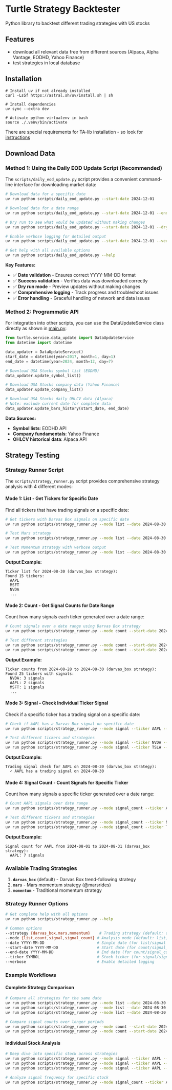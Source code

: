 # Turtle Strategy Backtester
Python library to backtest different trading strategies with US stocks

## Features
- download all relevant data free from different sources (Alpaca, Alpha Vantage, EODHD, Yahoo Finance)
- test strategies in local database

## Installation
```
# Install uv if not already installed
curl -LsSf https://astral.sh/uv/install.sh | sh

# Install dependencies
uv sync --extra dev

# Activate python virtualenv in bash
source ./.venv/bin/activate
```
There are special requirements for TA-lib installation - so look for [instructions](https://github.com/jaaknt/turtle-backtest/blob/main/.github/workflows/build.yml)

## Download Data

### Method 1: Using the Daily EOD Update Script (Recommended)

The `scripts/daily_eod_update.py` script provides a convenient command-line interface for downloading market data:

```bash
# Download data for a specific date
uv run python scripts/daily_eod_update.py --start-date 2024-12-01

# Download data for a date range
uv run python scripts/daily_eod_update.py --start-date 2024-12-01 --end-date 2024-12-07

# Dry run to see what would be updated without making changes
uv run python scripts/daily_eod_update.py --start-date 2024-12-01 --dry-run

# Enable verbose logging for detailed output
uv run python scripts/daily_eod_update.py --start-date 2024-12-01 --verbose

# Get help with all available options
uv run python scripts/daily_eod_update.py --help
```

**Key Features:**
- ✅ **Date validation** - Ensures correct YYYY-MM-DD format
- ✅ **Success validation** - Verifies data was downloaded correctly
- ✅ **Dry run mode** - Preview updates without making changes
- ✅ **Comprehensive logging** - Track progress and troubleshoot issues
- ✅ **Error handling** - Graceful handling of network and data issues

### Method 2: Programmatic API

For integration into other scripts, you can use the DataUpdateService class directly as shown in [main.py](https://github.com/jaaknt/turtle-backtest/blob/main/main.py):

```python
from turtle.service.data_update import DataUpdateService
from datetime import datetime

data_updater = DataUpdateService()
start_date = datetime(year=2017, month=1, day=1)
end_date = datetime(year=2024, month=12, day=7)

# Download USA Stocks symbol list (EODHD)
data_updater.update_symbol_list()

# Download USA Stocks company data (Yahoo Finance)
data_updater.update_company_list()

# Download USA Stocks daily OHLCV data (Alpaca)
# Note: exclude current date for complete data
data_updater.update_bars_history(start_date, end_date)
```

**Data Sources:**
- **Symbol lists**: EODHD API
- **Company fundamentals**: Yahoo Finance
- **OHLCV historical data**: Alpaca API

## Strategy Testing

### Strategy Runner Script

The `scripts/strategy_runner.py` script provides comprehensive strategy analysis with 4 different modes:

#### Mode 1: List - Get Tickers for Specific Date

Find all tickers that have trading signals on a specific date:

```bash
# Get tickers with Darvas Box signals on specific date
uv run python scripts/strategy_runner.py --mode list --date 2024-08-30 --strategy darvas_box

# Test Mars strategy
uv run python scripts/strategy_runner.py --mode list --date 2024-08-30 --strategy mars

# Test Momentum strategy with verbose output
uv run python scripts/strategy_runner.py --mode list --date 2024-08-30 --strategy momentum --verbose
```

**Output Example:**
```
Ticker list for 2024-08-30 (darvas_box strategy):
Found 15 tickers:
  AAPL
  MSFT
  NVDA
  ...
```

#### Mode 2: Count - Get Signal Counts for Date Range

Count how many signals each ticker generated over a date range:

```bash
# Count signals over a date range using Darvas Box strategy
uv run python scripts/strategy_runner.py --mode count --start-date 2024-08-28 --end-date 2024-08-30 --strategy darvas_box

# Test different strategies
uv run python scripts/strategy_runner.py --mode count --start-date 2024-08-01 --end-date 2024-08-31 --strategy mars
uv run python scripts/strategy_runner.py --mode count --start-date 2024-08-01 --end-date 2024-08-31 --strategy momentum
```

**Output Example:**
```
Ticker counts from 2024-08-28 to 2024-08-30 (darvas_box strategy):
Found 25 tickers with signals:
  NVDA: 3 signals
  AAPL: 2 signals
  MSFT: 1 signals
  ...
```

#### Mode 3: Signal - Check Individual Ticker Signal

Check if a specific ticker has a trading signal on a specific date:

```bash
# Check if AAPL has a Darvas Box signal on specific date
uv run python scripts/strategy_runner.py --mode signal --ticker AAPL --date 2024-08-30 --strategy darvas_box

# Test different tickers and strategies
uv run python scripts/strategy_runner.py --mode signal --ticker NVDA --date 2024-08-30 --strategy mars
uv run python scripts/strategy_runner.py --mode signal --ticker TSLA --date 2024-08-30 --strategy momentum
```

**Output Example:**
```
Trading signal check for AAPL on 2024-08-30 (darvas_box strategy):
  ✓ AAPL has a trading signal on 2024-08-30
```

#### Mode 4: Signal Count - Count Signals for Specific Ticker

Count how many signals a specific ticker generated over a date range:

```bash
# Count AAPL signals over date range
uv run python scripts/strategy_runner.py --mode signal_count --ticker AAPL --start-date 2024-08-01 --end-date 2024-08-31 --strategy darvas_box

# Test different tickers and strategies
uv run python scripts/strategy_runner.py --mode signal_count --ticker NVDA --start-date 2024-07-01 --end-date 2024-07-31 --strategy mars
uv run python scripts/strategy_runner.py --mode signal_count --ticker TSLA --start-date 2024-06-01 --end-date 2024-06-30 --strategy momentum
```

**Output Example:**
```
Signal count for AAPL from 2024-08-01 to 2024-08-31 (darvas_box strategy):
  AAPL: 7 signals
```

### Available Trading Strategies

1. **`darvas_box`** (default) - Darvas Box trend-following strategy
2. **`mars`** - Mars momentum strategy (@marsrides)  
3. **`momentum`** - Traditional momentum strategy

### Strategy Runner Options

```bash
# Get complete help with all options
uv run python scripts/strategy_runner.py --help

# Common options
--strategy {darvas_box,mars,momentum}    # Trading strategy (default: darvas_box)
--mode {list,count,signal,signal_count} # Analysis mode (default: list)
--date YYYY-MM-DD                       # Single date (for list/signal modes)
--start-date YYYY-MM-DD                 # Start date (for count/signal_count modes)  
--end-date YYYY-MM-DD                   # End date (for count/signal_count modes)
--ticker SYMBOL                         # Stock ticker (for signal/signal_count modes)
--verbose                               # Enable detailed logging
```

### Example Workflows

#### Complete Strategy Comparison
```bash
# Compare all strategies for the same date
uv run python scripts/strategy_runner.py --mode list --date 2024-08-30 --strategy darvas_box
uv run python scripts/strategy_runner.py --mode list --date 2024-08-30 --strategy mars  
uv run python scripts/strategy_runner.py --mode list --date 2024-08-30 --strategy momentum

# Compare signal counts over longer periods
uv run python scripts/strategy_runner.py --mode count --start-date 2024-08-01 --end-date 2024-08-31 --strategy darvas_box
uv run python scripts/strategy_runner.py --mode count --start-date 2024-08-01 --end-date 2024-08-31 --strategy mars
```

#### Individual Stock Analysis
```bash
# Deep dive into specific stock across strategies
uv run python scripts/strategy_runner.py --mode signal --ticker AAPL --date 2024-08-30 --strategy darvas_box
uv run python scripts/strategy_runner.py --mode signal --ticker AAPL --date 2024-08-30 --strategy mars
uv run python scripts/strategy_runner.py --mode signal --ticker AAPL --date 2024-08-30 --strategy momentum

# Analyze signal frequency for specific stock
uv run python scripts/strategy_runner.py --mode signal_count --ticker AAPL --start-date 2024-01-01 --end-date 2024-12-31 --strategy darvas_box
```
